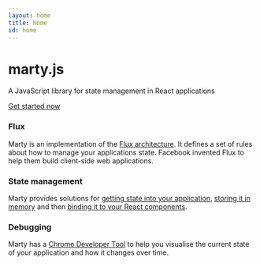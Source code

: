 ```yaml
---
layout: home
title: Home
id: home
---
```

<div class="bs-docs-masthead" id="content" role="main">
  <div class="container">
    <h1>marty.js</h1>
    <p class="lead">
      A JavaScript library for state management in React applications
    </p>
    <p class="lead">
      <a href="{% url /guides/getting-started %}" class="btn btn-outline-inverse btn-lg">Get started now</a>
    </p>
  </div>
</div>
<div class="container bs-docs-marketing">
  <div class="row">
    <div class="col-sm-4">
      <h3>Flux</h3>
      <p>
        Marty is an implementation of the <a href="http://facebook.github.io/flux/docs/overview.html">Flux architecture</a>. It defines a set of rules about how to manage your applications state. Facebook invented Flux to help them build client-side web applications.
      </p>
    </div>
    <div class="col-sm-4">
      <h3>State management</h3>
      <p>
        Marty provides solutions for <a href="{% url /guides/state-sources/index.html %}">getting state into your application</a>, <a href="{% url /guides/stores/index.html %}">storing it in memory</a> and then <a href="{% url /guides/state-mixin/index.html %}">binding it to your React components</a>.
      </p>
    </div>
    <div class="col-sm-4">
      <h3>Debugging</h3>
      <p>
        Marty has a <a href="/devtools/">Chrome Developer Tool</a> to help you visualise the current state of your application and how it changes over time.
      </p>
    </div>
  </div>
</div>
